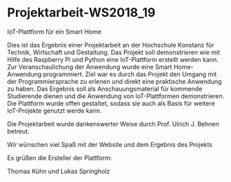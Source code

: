 # Projektarbeit-WS2018_19
IoT-Plattform für ein Smart Home

Dies ist das Ergebnis einer Projektarbeit an der Hochschule Konstanz für Technik, Wirtschaft und Gestaltung.
Das Projekt soll demonstrieren wie mit Hilfe des Raspberry Pi und Python eine IoT-Plattform erstellt werden kann. 
Zur Veranschaulichung der Anwendung wurde eine Smart Home-Anwendung programmiert. 
Ziel war es durch das Projekt den Umgang mit der Programmiersprache zu erlenen und direkt eine praktische Anwendung zu haben. 
Das Ergebnis soll als Anschauungsmaterial für kommende Studierende dienen und die Anwendung von IoT-Plattformen demonstrieren. 
Die Plattform wurde offen gestaltet, sodass sie auch als Basis für weitere IoT-Projekte genutzt werde kann. 

Die Projektarbeit wurde dankenswerter Weise durch Prof. Ulrich J. Behnen betreut.

Wir wünschen viel Spaß mit der Website und dem Ergebnis des Projekts


Es grüßen die Ersteller der Plattform:

Thomas Kühn und Lukas Springholz
